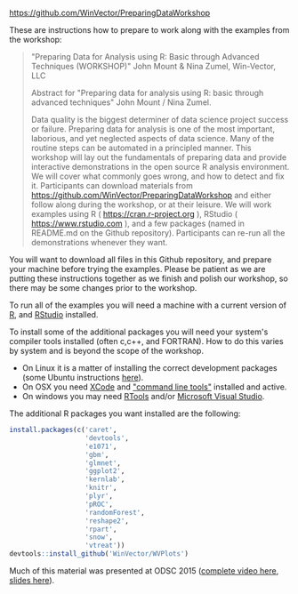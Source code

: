 <!-- README.md is generated from README.Rmd. Please edit that file -->
<https://github.com/WinVector/PreparingDataWorkshop>

These are instructions how to prepare to work along with the examples from the workshop:

> "Preparing Data for Analysis using R: Basic through Advanced Techniques (WORKSHOP)" John Mount & Nina Zumel, Win-Vector, LLC
>
> Abstract for "Preparing data for analysis using R: basic through advanced techniques" John Mount / Nina Zumel.
>
> Data quality is the biggest determiner of data science project success or failure. Preparing data for analysis is one of the most important, laborious, and yet neglected aspects of data science. Many of the routine steps can be automated in a principled manner. This workshop will lay out the fundamentals of preparing data and provide interactive demonstrations in the open source R analysis environment. We will cover what commonly goes wrong, and how to detect and fix it. Participants can download materials from <https://github.com/WinVector/PreparingDataWorkshop> and either follow along during the workshop, or at their leisure. We will work examples using R ( <https://cran.r-project.org> ), RStudio ( <https://www.rstudio.com> ), and a few packages (named in README.md on the Github repository). Participants can re-run all the demonstrations whenever they want.

You will want to download all files in this Github repository, and prepare your machine before trying the examples. Please be patient as we are putting these instructions together as we finish and polish our workshop, so there may be some changes prior to the workshop.

To run all of the examples you will need a machine with a current version of [R](https://cran.r-project.org), and [RStudio](https://www.rstudio.com) installed.

To install some of the additional packages you will need your system's compiler tools installed (often c,c++, and FORTRAN). How to do this varies by system and is beyond the scope of the workshop.

-   On Linux it is a matter of installing the correct development packages (some Ubuntu instructions [here](https://github.com/JohnMount/ec2R/blob/master/ec2steps.bash)).
-   On OSX you need [XCode](https://developer.apple.com/xcode/) and ["command line tools"](http://www.cnet.com/how-to/install-command-line-developer-tools-in-os-x/) installed and active.
-   On windows you may need [RTools](https://cran.r-project.org/bin/windows/Rtools/) and/or [Microsoft Visual Studio](https://msdn.microsoft.com/en-us/vstudio/cc136611.aspx).

The additional R packages you want installed are the following:

``` r
install.packages(c('caret',
                   'devtools',
                   'e1071',
                   'gbm',
                   'glmnet',
                   'ggplot2',
                   'kernlab',
                   'knitr',
                   'plyr',
                   'pROC',
                   'randomForest',
                   'reshape2',
                   'rpart',
                   'snow',
                   'vtreat'))
devtools::install_github('WinVector/WVPlots')
```

Much of this material was presented at ODSC 2015 ([complete video here](https://www.youtube.com/watch?v=Dd6idYl8mu8), [slides here](https://github.com/WinVector/PreparingDataWorkshop/tree/master/ODSC_2015_Slides)).
